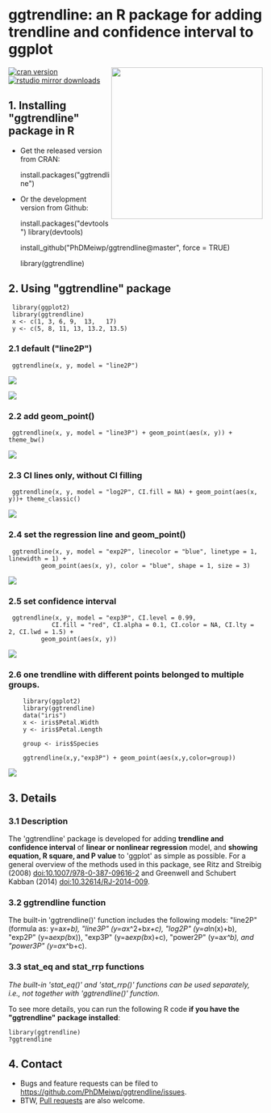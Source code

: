 # ggtrendline: an R package for adding trendline and confidence interval to ggplot

<a href="https://sm.ms/image/JGF8MWVbRwh2X17" target="_blank"><img src="https://s2.loli.net/2022/04/13/JGF8MWVbRwh2X17.png" height="300" align="right"></a>

[![cran version](http://www.r-pkg.org/badges/version/ggtrendline)](http://cran.rstudio.com/web/packages/ggtrendline) 
[![rstudio mirror downloads](http://cranlogs.r-pkg.org/badges/grand-total/ggtrendline)](https://github.com/metacran/cranlogs.app)

## 1. Installing "ggtrendline" package in R

- Get the released version from CRAN:

	 install.packages("ggtrendline")

- Or the development version from Github:

	 install.packages("devtools")
	 library(devtools)  
	 
	 install_github("PhDMeiwp/ggtrendline@master", force = TRUE)
	 
	 library(ggtrendline)


## 2. Using "ggtrendline" package
	
     library(ggplot2)
	 library(ggtrendline)
     x <- c(1, 3, 6, 9,  13,   17)
     y <- c(5, 8, 11, 13, 13.2, 13.5)

### 2.1 default ("line2P")

     ggtrendline(x, y, model = "line2P")  

<a href="https://sm.ms/image/4pICPTDh2gJxuFK" target="_blank"><img src="https://s2.loli.net/2022/04/13/4pICPTDh2gJxuFK.png" ></a>

<a href="https://sm.ms/image/JOrRHYWGy8EMofs" target="_blank"><img src="https://s2.loli.net/2022/04/13/JOrRHYWGy8EMofs.png" ></a>


### 2.2 add geom_point()

     ggtrendline(x, y, model = "line3P") + geom_point(aes(x, y)) + theme_bw()

<a href="https://sm.ms/image/Dp6Lt58jf9rmaNW" target="_blank"><img src="https://s2.loli.net/2022/04/13/Dp6Lt58jf9rmaNW.png" ></a>

### 2.3 CI lines only, without CI filling

     ggtrendline(x, y, model = "log2P", CI.fill = NA) + geom_point(aes(x, y))+ theme_classic() 
	
<a href="https://sm.ms/image/VuDypF3tZWzK9B5" target="_blank"><img src="https://s2.loli.net/2022/04/13/VuDypF3tZWzK9B5.png" ></a>

### 2.4 set the regression line and geom_point()

     ggtrendline(x, y, model = "exp2P", linecolor = "blue", linetype = 1, linewidth = 1) + 
             geom_point(aes(x, y), color = "blue", shape = 1, size = 3)  

<a href="https://sm.ms/image/TF48LAtiIHB1ukd" target="_blank"><img src="https://s2.loli.net/2022/04/13/TF48LAtiIHB1ukd.png" ></a>
		
### 2.5 set confidence interval

     ggtrendline(x, y, model = "exp3P", CI.level = 0.99, 
                CI.fill = "red", CI.alpha = 0.1, CI.color = NA, CI.lty = 2, CI.lwd = 1.5) + 
             geom_point(aes(x, y)) 

<a href="https://sm.ms/image/6ul7toUOWkhcw3s" target="_blank"><img src="https://s2.loli.net/2022/04/13/6ul7toUOWkhcw3s.png" ></a>
		
### 2.6 one trendline with different points belonged to multiple groups.

		library(ggplot2)
		library(ggtrendline)
		data("iris")
		x <- iris$Petal.Width
		y <- iris$Petal.Length
		
		group <- iris$Species
		
		ggtrendline(x,y,"exp3P") + geom_point(aes(x,y,color=group))

<a href="https://sm.ms/image/MYa9WHqlALfFXeD" target="_blank"><img src="https://s2.loli.net/2022/05/04/MYa9WHqlALfFXeD.png" ></a>

## 3. Details

### 3.1 Description

The 'ggtrendline' package is developed for adding **trendline and confidence interval** of **linear or nonlinear regression** model, and
    **showing equation, R square, and P value**  to 'ggplot' as simple as possible. For a general overview of the methods used in this package, 
	see Ritz and Streibig (2008) <doi:10.1007/978-0-387-09616-2> and 
	Greenwell and Schubert Kabban (2014) <doi:10.32614/RJ-2014-009>.

### 3.2 ggtrendline function

The built-in 'ggtrendline()' function includes the following models:
"line2P" (formula as: y=a*x+b), 
"line3P" (y=a*x^2+b*x+c), 
"log2P" (y=a*ln(x)+b), 
"exp2P" (y=a*exp(b*x)), 
"exp3P" (y=a*exp(b*x)+c), 
"power2P" (y=a*x^b), 
and "power3P" (y=a*x^b+c).

### 3.3 stat_eq and stat_rrp functions

*The built-in 'stat_eq()' and 'stat_rrp()' functions can be used separately, i.e., not together with 'ggtrendline()' function.*


To see more details, you can run the following R code **if you have the "ggtrendline" package installed**:

    library(ggtrendline)
    ?ggtrendline

## 4. Contact
- Bugs and feature requests can be filed to https://github.com/PhDMeiwp/ggtrendline/issues. 
- BTW, [Pull requests](https://github.com/PhDMeiwp/ggtrendline/pulls) are also welcome.